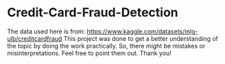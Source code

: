 # Credit-Card-Fraud-Detection
The data used here is from: https://www.kaggle.com/datasets/mlg-ulb/creditcardfraud
This project was done to get a better understanding of the topic by doing the work practically. So, there might be mistakes or misinterpretations. Feel free to point them out. Thank you!
